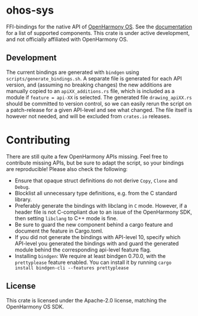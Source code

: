 # ohos-sys

FFI-bindings for the native API of [OpenHarmony OS]. See the [documentation] for a list of supported components.
This crate is under active development, and not officially affiliated with OpenHarmony OS.

## Development

The current bindings are generated with `bindgen` using `scripts/generate_bindings.sh`.
A separate file is generated for each API version, and (assuming no breaking changes) the new additions are
manually copied to an `apiXX_additions.rs` file, which is included as a module if `feature = api-XX` is selected.
The generated file `drawing_apiXX.rs` should be committed to version control, so we can easily rerun the script on a 
patch-release for a given API-level and see what changed.
The file itself is however not needed, and will be excluded from `crates.io` releases.

# Contributing

There are still quite a few OpenHarmony APIs missing. Feel free to contribute missing APIs, but be sure to adapt
the script, so your bindings are reproducible! 
Please also check the following:

- Ensure that opaque struct definitions do not derive `Copy`, `Clone` and `Debug`.
- Blocklist all unnecessary type definitions, e.g. from the C standard library.
- Preferably generate the bindings with libclang in `C` mode. However, if a header file is not C-compliant
  due to an issue of the OpenHarmony SDK, then setting `libclang` to C++ mode is fine.
- Be sure to guard the new component behind a cargo feature and document the feature in Cargo.toml.
- If you did not generate the bindings with API-level 10, specify which API-level you generated the bindings with
  and guard the generated module behind the corresponding api-level feature flag.
- Installing `bindgen`: We require at least bindgen 0.70.0, with the `prettyplease` feature enabled. 
  You can install it by running `cargo install bindgen-cli --features prettyplease`

## License

This crate is licensed under the Apache-2.0 license, matching the OpenHarmony OS SDK.

[OpenHarmony OS]: https://docs.openharmony.cn/pages/v5.0/en/OpenHarmony-Overview.md
[documentation]: https://docs.rs/ohos-sys/latest/ohos_sys/
